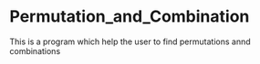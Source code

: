 # Permutation_and_Combination
This is a program which help the user to find permutations annd combinations
